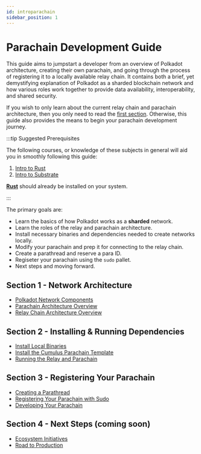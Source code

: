 ```yaml
---
id: introparachain
sidebar_position: 1
---
```


# Parachain Development Guide

This guide aims to jumpstart a developer from an overview of Polkadot architecture, creating their own parachain, and going through the process of registering it to a locally available relay chain.  It contains both a brief, yet demystifying explanation of Polkadot as a sharded blockchain network and how various roles work together to provide data availability, interoperability, and shared security.

If you wish to only learn about the current relay chain and parachain architecture, then you only need to read the [first section](./Parachain/beginner/section1/index.md).  Otherwise, this guide also provides the means to begin your parachain development journey.

:::tip Suggested Prerequisites

The following courses, or knowledge of these subjects in general will aid you in smoothly following this guide:

1. [Intro to Rust](./introrust.md)
2. [Intro to Substrate](./introsubstrate.md)

[**Rust**](https://www.rust-lang.org/tools/install) should already be installed on your system.

:::

The primary goals are:

- Learn the basics of how Polkadot works as a **sharded** network.
- Learn the roles of the relay and parachain architecture.
- Install necessary binaries and dependencies needed to create networks locally.
- Modify your parachain and prep it for connecting to the relay chain.
- Create a parathread and reserve a para ID.
- Regiseter your parachain using the `sudo` pallet.
- Next steps and moving forward.

## Section 1 - Network Architecture

- [Polkadot Network Components](./Parachain/beginner/section1/network-components.md)
- [Parachain Architecture Overview](./Parachain/beginner/section1/parachain.md)
- [Relay Chain Architecture Overview](./Parachain/beginner/section1/relay-chain.md)

## Section 2 - Installing & Running Dependencies

- [Install Local Binaries](./Parachain/beginner/section2/install-binary.md)
- [Install the Cumulus Parachain Template](./Parachain/beginner/section2/install-template.md)
- [Running the Relay and Parachain](./Parachain/beginner/section2/running-chains.md)

## Section 3 - Registering Your Parachain

- [Creating a Parathread](./Parachain/beginner/section3/creating-parathread.md)
- [Registering Your Parachain with Sudo](./Parachain/beginner/section3/creating-auction.md)
- [Developing Your Parachain](./Parachain/beginner/section3/developing-parachain.md)

## Section 4 - Next Steps (coming soon)

- [Ecosystem Initiatives](./Parachain/beginner/section4/initatives.md)
- [Road to Production](./Parachain/beginner/section4/road-to-production.md)